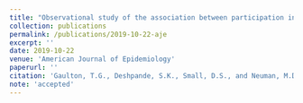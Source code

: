 ```yaml
---
title: "Observational study of the association between participation in high school football and self-rated health, obesity, and pain in adulthood"
collection: publications
permalink: /publications/2019-10-22-aje
excerpt: ''
date: 2019-10-22
venue: 'American Journal of Epidemiology'
paperurl: ''
citation: 'Gaulton, T.G., Deshpande, S.K., Small, D.S., and Neuman, M.D. (2019+). &quot;Observational study of the association between participation in high school football and self-rated health, obesity, and pain in adulthood.&quot; <i> American Journal of Epidemiology</i>. (in press)'
note: 'accepted'
---
```



